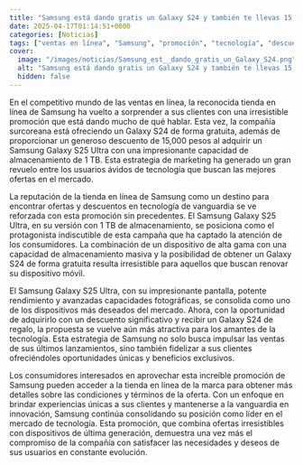 ```yaml
---
title: "Samsung está dando gratis un Galaxy S24 y también te llevas 15,000 pesos de descuento al comprar un S25 Ultra de 1 TB"
date: 2025-04-17T01:14:51+0000
categories: [Noticias]
tags: ["ventas en línea", "Samsung", "promoción", "tecnología", "descuento", "almacenamiento", "dispositivo móvil."]
cover:
  image: "/images/noticias/Samsung_est__dando_gratis_un_Galaxy_S24.png"
  alt: "Samsung está dando gratis un Galaxy S24 y también te llevas 15,000 pesos de descuento al comprar un S25 Ultra de 1 TB"
  hidden: false
---
```


En el competitivo mundo de las ventas en línea, la reconocida tienda en línea de Samsung ha vuelto a sorprender a sus clientes con una irresistible promoción que está dando mucho de qué hablar. Esta vez, la compañía surcoreana está ofreciendo un Galaxy S24 de forma gratuita, además de proporcionar un generoso descuento de 15,000 pesos al adquirir un Samsung Galaxy S25 Ultra con una impresionante capacidad de almacenamiento de 1 TB. Esta estrategia de marketing ha generado un gran revuelo entre los usuarios ávidos de tecnología que buscan las mejores ofertas en el mercado.

La reputación de la tienda en línea de Samsung como un destino para encontrar ofertas y descuentos en tecnología de vanguardia se ve reforzada con esta promoción sin precedentes. El Samsung Galaxy S25 Ultra, en su versión con 1 TB de almacenamiento, se posiciona como el protagonista indiscutible de esta campaña que ha captado la atención de los consumidores. La combinación de un dispositivo de alta gama con una capacidad de almacenamiento masiva y la posibilidad de obtener un Galaxy S24 de forma gratuita resulta irresistible para aquellos que buscan renovar su dispositivo móvil.

El Samsung Galaxy S25 Ultra, con su impresionante pantalla, potente rendimiento y avanzadas capacidades fotográficas, se consolida como uno de los dispositivos más deseados del mercado. Ahora, con la oportunidad de adquirirlo con un descuento significativo y recibir un Galaxy S24 de regalo, la propuesta se vuelve aún más atractiva para los amantes de la tecnología. Esta estrategia de Samsung no solo busca impulsar las ventas de sus últimos lanzamientos, sino también fidelizar a sus clientes ofreciéndoles oportunidades únicas y beneficios exclusivos.

Los consumidores interesados en aprovechar esta increíble promoción de Samsung pueden acceder a la tienda en línea de la marca para obtener más detalles sobre las condiciones y términos de la oferta. Con un enfoque en brindar experiencias únicas a sus clientes y mantenerse a la vanguardia en innovación, Samsung continúa consolidando su posición como líder en el mercado de tecnología. Esta promoción, que combina ofertas irresistibles con dispositivos de última generación, demuestra una vez más el compromiso de la compañía con satisfacer las necesidades y deseos de sus usuarios en constante evolución.
